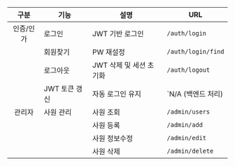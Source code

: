 | 구분       | 기능        | 설명                    | URL                  |
|:---:|------------------|-----------------------|----------------------|
| 인증/인가 | 로그인      | JWT 기반 로그인         | `/auth/login`        |
|               | 회원찾기    | PW 재설정               | `/auth/login/find`   |
|               | 로그아웃    | JWT 삭제 및 세션 초기화  | `/auth/logout`       |
|               | JWT 토큰 갱신 | 자동 로그인 유지        |`N/A (백엔드 처리)  |
| 관리자        | 사원 관리   | 사원 조회               | `/admin/users`       |
|               |             | 사원 등록               | `/admin/add`         |
|               |             | 사원 정보수정           | `/admin/edit`        |
|               |             | 사원 삭제               | `/admin/delete`      |
